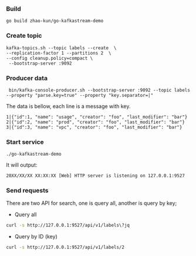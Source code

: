 ### Build

```
go build zhao-kun/go-kafkastream-demo
```

### Create topic

```
kafka-topics.sh --topic labels --create  \
--replication-factor 1 --partitions 2  \
--config cleanup.policy=compact \
 --bootstrap-server :9092
 ```

### Producer data

```
 bin/kafka-console-producer.sh --bootstrap-server :9092 --topic labels --property "parse.key=true" --property "key.separator=|"
```

The data is bellow, each line is a message with key.

```
1|{"id":1, "name": "usage", "creator": "foo", "last_modifier": "bar"}
2|{"id":2, "name": "prod", "creator": "foo", "last_modifier": "bar"}
3|{"id":3, "name": "vpc", "creator": "foo", "last_modifier": "bar"}
```


### Start service

```
./go-kafkastream-demo
```

It will output:

```
20XX/XX/XX XX:XX:XX [Web] HTTP server is listening on 127.0.0.1:9527
```

### Send requests

There are two API for search, one is query all, another is query by key;

- Query all
  
```bash
curl -s http://127.0.0.1:9527/api/v1/labels\?jq
```

- Query by ID (key)

```bash
curl -s http://127.0.0.1:9527/api/v1/labels/2
```
